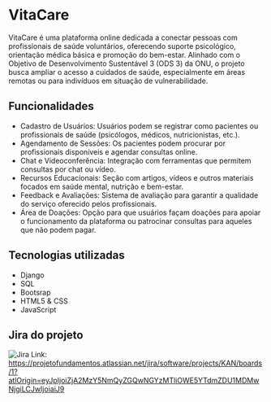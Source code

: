 # VitaCare
VitaCare é uma plataforma online dedicada a conectar pessoas com profissionais de saúde voluntários, oferecendo suporte psicológico, orientação médica básica e promoção do bem-estar. Alinhado com o Objetivo de Desenvolvimento Sustentável 3 (ODS 3) da ONU, o projeto busca ampliar o acesso a cuidados de saúde, especialmente em áreas remotas ou para indivíduos em situação de vulnerabilidade.

## Funcionalidades
- Cadastro de Usuários: Usuários podem se registrar como pacientes ou profissionais de saúde (psicólogos, médicos, nutricionistas, etc.).
- Agendamento de Sessões: Os pacientes podem procurar por profissionais disponíveis e agendar consultas online.
- Chat e Videoconferência: Integração com ferramentas que permitem consultas por chat ou vídeo.
- Recursos Educacionais: Seção com artigos, vídeos e outros materiais focados em saúde mental, nutrição e bem-estar.
- Feedback e Avaliações: Sistema de avaliação para garantir a qualidade do serviço oferecido pelos profissionais.
- Área de Doações: Opção para que usuários façam doações para apoiar o funcionamento da plataforma ou patrocinar consultas para aqueles que não podem pagar.

## Tecnologias utilizadas
- Django
- SQL
- Bootsrap
- HTML5 & CSS
- JavaScript

## Jira do projeto
![Jira](https://github.com/user-attachments/assets/03497818-6069-43a5-8cfb-f557df3c7299)
Link: https://projetofundamentos.atlassian.net/jira/software/projects/KAN/boards/1?atlOrigin=eyJpIjoiZjA2MzY5NmQyZGQwNGYzMTliOWE5YTdmZDU1MDMwNjgiLCJwIjoiaiJ9
